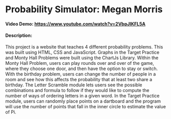 # Probability Simulator: Megan Morris
#### Video Demo:  https://www.youtube.com/watch?v=2VbpJlKFL5A
#### Description:
This project is a website that teaches 4 different probability problems. This was built using HTML, CSS and JavaScript. Graphs in the Target Practice and Monty Hall Problems were built using the ChartJs Library. 
Within the Monty Hall Problem, users can play rounds over and over of the game, where they choose one door, and then have the option to stay or switch.
 With the birthday problem, users can change the number of people in a room and see how this affects the probability that at least two share a birthday.
 The Letter Scramble module lets users see the possible combinations and formula to follow if they would like to compute the number of ways of ordering letters in a given word.
In the Target Practice module, users can randomly place points on a dartboard and the program will use the number of points that fall in the inner circle to estimate the value of Pi. 
